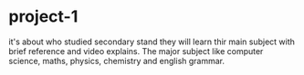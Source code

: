 # project-1


it's about who studied secondary stand they will learn thir main subject with brief reference and video explains. The major subject like computer science, maths, physics, chemistry and english grammar.